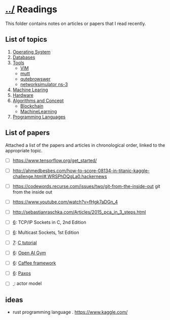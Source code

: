# [../](../..) Readings
This folder contains notes on articles or papers that I read recently.


## List of topics 
1. [Operating System](operatingSystem)
2. [Databases](databases)
3. [Tools](tools)
	- [VIM](tools/vim)
	- [mutt](tools/mutt)
	- [qutebrowswer](tools/qutebrowser)
	- [networksimulator ns-3](tools/ns3)
4. [Machine Learing](machineLearning)
5. [Hardware](hardware)
6. [Algorithms and Concept](algorithms)
	- [Blockchain](algorithms/blockchain)
	- [MachineLearning](algorithms/machineLearning)
7. [Programming Languages](proglang)

## List of papers
Attached a list of the papers and articles in chronological order, linked to the appropriate topic.
- [ ] https://www.tensorflow.org/get_started/
- [ ] http://ahmedbesbes.com/how-to-score-08134-in-titanic-kaggle-challenge.html#.WRSPhDQgLa0.hackernews
- [ ] https://codewords.recurse.com/issues/two/git-from-the-inside-out git from the inside out
- [ ] https://www.youtube.com/watch?v=fHgk7aDGn_4
- [ ] http://sebastianraschka.com/Articles/2015_pca_in_3_steps.html
- [ ] [6](algorithms): TCP/IP Sockets in C, 2nd Edition
- [ ] [6](algorithms): Multicast Sockets, 1st Edition
- [ ] [7](proglan): [C tutorial](http://www.cplusplus.com/doc/tutorial/)
- [ ] [6](algorithms): [Open AI Gym](https://gym.openai.com/)
- [ ] [6](algorithms): [Caffee framework](http://caffe.berkeleyvision.org/)
- [ ] [6](algorithms): [Paxos](http://harry.me/blog/2014/12/27/neat-algorithms-paxos/)
- [ ] [ ](): actor model



## ideas
- rust programming language .
   https://www.kaggle.com/
